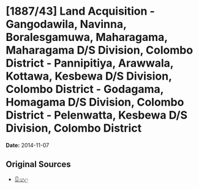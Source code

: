 # [1887/43] Land Acquisition - Gangodawila, Navinna, Boralesgamuwa, Maharagama, Maharagama D/S Division, Colombo District - Pannipitiya, Arawwala, Kottawa, Kesbewa D/S Division, Colombo District - Godagama, Homagama D/S Division, Colombo District - Pelenwatta, Kesbewa D/S Division, Colombo District

**Date:** 2014-11-07

## Original Sources

- [සිංහල](https://documents.gov.lk/view/extra-gazettes/2014/11/1887-43_S.pdf)
